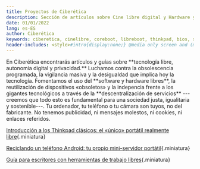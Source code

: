 ```yaml
---
title: Proyectos de Ciberética
description: Sección de artículos sobre Cine libre digital y Hardware y software libres.
date: 01/01/2022
lang: es-ES
author: Ciberética
keywords: ciberetica, cinelibre, coreboot, libreboot, thinkpad, bios, software libre, hardware libre, privacidad
header-includes: <style>#intro{display:none;} @media only screen and (min-width:665px) {a.seleccion.proyectos::before{content:"➞ "; font-weight:bolder;}}</style>
---
```


<div id="presentacion">
En Ciberética encontrarás artículos y guías sobre **tecnología libre, autonomía digital y privacidad.** Luchamos contra la obsolescencia programada, la vigilancia masiva y la desigualdad que implica hoy la tecnología. Fomentamos el uso del **software y hardware libres**, la reutilización de dispositivos «obsoletos» y la indepencia frente a los gigantes tecnológicos a través de la **descentralización de servicios** ---creemos que todo esto es fundamental para una sociedad justa, igualitaria y sostenible---. Tu ordenador, tu teléfono o tu cámara son tuyos, no del fabricante. No tenemos publicidad, ni mensajes molestos, ni cookies, ni enlaces referidos.
</div>

<div class="articulos destacados">

[Introducción a los Thinkpad clásicos: el «único» portátil realmente libre](#intro){.miniatura}

[Reciclando un teléfono Android: tu propio mini-servidor portátil](#intro){.miniatura}

[Guía para escritores con herramientas de trabajo libres](prueba-texto.html){.miniatura}
</div>
